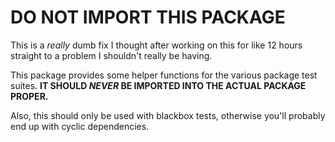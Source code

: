 # DO NOT IMPORT THIS PACKAGE

This is a *really* dumb fix I thought after working on this for like 12 hours straight to a problem I shouldn't really be having.

This package provides some helper functions for the various package test suites. **IT SHOULD _NEVER_ BE IMPORTED INTO THE ACTUAL PACKAGE PROPER.**

Also, this should only be used with blackbox tests, otherwise you'll probably end up with cyclic dependencies.